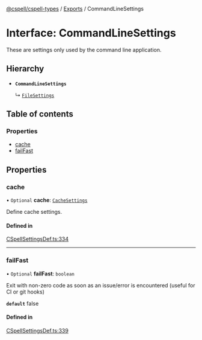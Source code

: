 [@cspell/cspell-types](../README.md) / [Exports](../modules.md) / CommandLineSettings

# Interface: CommandLineSettings

These are settings only used by the command line application.

## Hierarchy

- **`CommandLineSettings`**

  ↳ [`FileSettings`](FileSettings.md)

## Table of contents

### Properties

- [cache](CommandLineSettings.md#cache)
- [failFast](CommandLineSettings.md#failfast)

## Properties

### cache

• `Optional` **cache**: [`CacheSettings`](CacheSettings.md)

Define cache settings.

#### Defined in

[CSpellSettingsDef.ts:334](https://github.com/streetsidesoftware/cspell/blob/dadce5a/packages/cspell-types/src/CSpellSettingsDef.ts#L334)

___

### failFast

• `Optional` **failFast**: `boolean`

Exit with non-zero code as soon as an issue/error is encountered (useful for CI or git hooks)

**`default`** false

#### Defined in

[CSpellSettingsDef.ts:339](https://github.com/streetsidesoftware/cspell/blob/dadce5a/packages/cspell-types/src/CSpellSettingsDef.ts#L339)
